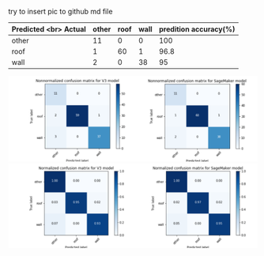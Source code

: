 try to insert pic to github md file

| Predicted \<br> Actual | other | roof | wall | predition accuracy(%) |
| --------------------  | ------|------|------|-----------------------| 
| other | 11 | 0 | 0 | 100 |
| roof | 1 | 60 | 1 |	96.8 |
| wall | 2 | 0 | 38 |	95 |


![alt text](metrics.png)
![alt text](metrics_nor.png)
